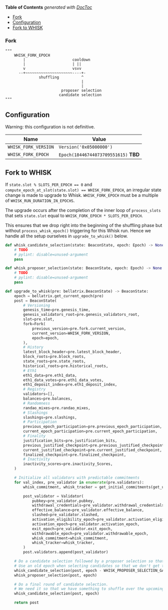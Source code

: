 <!-- START doctoc generated TOC please keep comment here to allow auto update -->
<!-- DON'T EDIT THIS SECTION, INSTEAD RE-RUN doctoc TO UPDATE -->
**Table of Contents**  *generated with [DocToc](https://github.com/thlorenz/doctoc)*

  - [Fork](#fork)
- [Configuration](#configuration)
- [Fork to WHISK](#fork-to-whisk)

<!-- END doctoc generated TOC please keep comment here to allow auto update -->

### Fork

```
"""
    WHISK_FORK_EPOCH
        |                     cooldown
        |                     | ||
        v                     vsvv
      --+~~~~~~~~~~~~~~~~~~~~~----+-
               shuffling          ^
                                  |
                                  |
                         proposer selection
                        candidate selection
"""
```

## Configuration

Warning: this configuration is not definitive.

| Name                 | Value                   |
| -------------------- | ----------------------- |
| `WHISK_FORK_VERSION` | `Version('0x05000000')` |
| `WHISK_FORK_EPOCH`   | `Epoch(18446744073709551615)` **TBD** |

## Fork to WHISK

If `state.slot % SLOTS_PER_EPOCH == 0` and `compute_epoch_at_slot(state.slot) == WHISK_FORK_EPOCH`, an irregular state change is made to upgrade to Whisk. `WHISK_FORK_EPOCH` must be a multiple of `WHISK_RUN_DURATION_IN_EPOCHS`.

The upgrade occurs after the completion of the inner loop of `process_slots` that sets `state.slot` equal to `WHISK_FORK_EPOCH * SLOTS_PER_EPOCH`.

This ensures that we drop right into the beginning of the shuffling phase but without `process_whisk_epoch()` triggering for this Whisk run. Hence we handle all the setup ourselves in `upgrade_to_whisk()` below.

```python
def whisk_candidate_selection(state: BeaconState, epoch: Epoch) -> None:
    # TODO
    # pylint: disable=unused-argument
    pass
```

```python
def whisk_proposer_selection(state: BeaconState, epoch: Epoch) -> None:
    # TODO
    # pylint: disable=unused-argument
    pass
```

```python
def upgrade_to_whisk(pre: bellatrix.BeaconState) -> BeaconState:
    epoch = bellatrix.get_current_epoch(pre)
    post = BeaconState(
        # Versioning
        genesis_time=pre.genesis_time,
        genesis_validators_root=pre.genesis_validators_root,
        slot=pre.slot,
        fork=Fork(
            previous_version=pre.fork.current_version,
            current_version=WHISK_FORK_VERSION,
            epoch=epoch,
        ),
        # History
        latest_block_header=pre.latest_block_header,
        block_roots=pre.block_roots,
        state_roots=pre.state_roots,
        historical_roots=pre.historical_roots,
        # Eth1
        eth1_data=pre.eth1_data,
        eth1_data_votes=pre.eth1_data_votes,
        eth1_deposit_index=pre.eth1_deposit_index,
        # Registry
        validators=[],
        balances=pre.balances,
        # Randomness
        randao_mixes=pre.randao_mixes,
        # Slashings
        slashings=pre.slashings,
        # Participation
        previous_epoch_participation=pre.previous_epoch_participation,
        current_epoch_participation=pre.current_epoch_participation,
        # Finality
        justification_bits=pre.justification_bits,
        previous_justified_checkpoint=pre.previous_justified_checkpoint,
        current_justified_checkpoint=pre.current_justified_checkpoint,
        finalized_checkpoint=pre.finalized_checkpoint,
        # Inactivity
        inactivity_scores=pre.inactivity_Scores,
    )

    # Initialize all validators with predictable commitments
    for val_index, pre_validator in enumerate(pre.validators):
        whisk_commitment, whisk_tracker = get_initial_commitments(get_unique_whisk_k(post, ValidatorIndex(val_index)))

        post_validator = Validator(
            pubkey=pre_validator.pubkey,
            withdrawal_credentials=pre_validator.withdrawal_credentials,
            effective_balance=pre_validator.effective_balance,
            slashed=pre_validator.slashed,
            activation_eligibility_epoch=pre_validator.activation_eligibility_epoch,
            activation_epoch=pre_validator.activation_epoch,
            exit_epoch=pre_validator.exit_epoch,
            withdrawable_epoch=pre_validator.withdrawable_epoch,
            whisk_commitment=whisk_commitment,
            whisk_tracker=whisk_tracker,
        )
        post.validators.append(post_validator)

    # Do a candidate selection followed by a proposer selection so that we have proposers for the upcoming day
    # Use an old epoch when selecting candidates so that we don't get the same seed as in the next candidate selection
    whisk_candidate_selection(post, epoch - WHISK_PROPOSER_SELECTION_GAP - 1)
    whisk_proposer_selection(post, epoch)

    # Do a final round of candidate selection.
    # We need it so that we have something to shuffle over the upcoming shuffling phase.
    whisk_candidate_selection(post, epoch)

    return post
```
